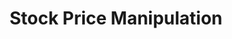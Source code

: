---
title: Stock Price Manipulation
parent: /tactics/15-stock-purchase
ref-id: TEQ-051
short-desc: The adversary emulates legitimate user behaviour on the stock market to influence stock prices.
layout: technique
---